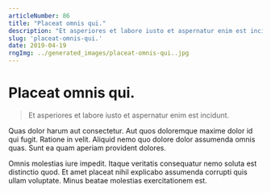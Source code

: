 ```yaml
---
articleNumber: 86
title: "Placeat omnis qui."
description: "Et asperiores et labore iusto et aspernatur enim est incidunt."
slug: 'placeat-omnis-qui.'
date: 2019-04-19
rngImg: ../generated_images/placeat-omnis-qui..jpg
---
```


# Placeat omnis qui.

> Et asperiores et labore iusto et aspernatur enim est incidunt.

Quas dolor harum aut consectetur. Aut quos doloremque maxime dolor id qui fugit. Ratione in velit. Aliquid nemo quo dolore dolor assumenda omnis quas. Sunt ea quam aperiam provident dolores.
 Omnis molestias iure impedit. Itaque veritatis consequatur nemo soluta est distinctio quod. Et amet placeat nihil explicabo assumenda corrupti quis ullam voluptate. Minus beatae molestias exercitationem est.
